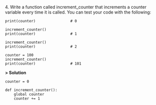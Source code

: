4\. Write a function called increment_counter that increments a counter variable every time it is called. You can test your code with the following:
```
print(counter)                # 0

increment_counter()
print(counter)                # 1

increment_counter()
print(counter)                # 2

counter = 100
increment_counter()
print(counter)                # 101
```

**> Solution**
```
counter = 0

def increment_counter():
    global counter
    counter += 1
```